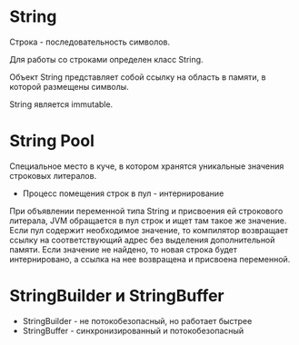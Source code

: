 # String
Строка - последовательность символов. 

Для работы со строками определен класс String. 

Объект String представляет собой ссылку на область в памяти, в которой размещены символы. 

String является immutable.


# String Pool
Специальное место в куче, в котором хранятся уникальные значения строковых литералов.
* Процесс помещения строк в пул - интернирование

При объявлении переменной типа String и присвоения ей строкового литерала, JVM обращается в пул строк и ищет там такое же значение. Если пул содержит необходимое значение, то компилятор возвращает ссылку на соответствующий адрес без выделения дополнительной памяти. Если значение не найдено, то новая строка будет интернировано, а ссылка на нее возвращена и присвоена переменной.

# StringBuilder и StringBuffer 
* StringBuilder - не потокобезопасный, но работает быстрее 
* StringBuffer - синхронизированный и потокобезопасный